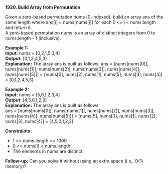 **1920. Build Array from Permutation**

Given a zero-based permutation nums (0-indexed), build an array ans of the same length where ans[i] = nums[nums[i]] for each 0 <= i < nums.length and return it.  
A zero-based permutation nums is an array of distinct integers from 0 to nums.length - 1 (inclusive).

**Example 1:**  
**Input:** nums = [0,2,1,5,3,4]  
**Output:** [0,1,2,4,5,3]  
**Explanation:** The array ans is built as follows:
ans = [nums[nums[0]], nums[nums[1]], nums[nums[2]], nums[nums[3]], nums[nums[4]], nums[nums[5]]]
= [nums[0], nums[2], nums[1], nums[5], nums[3], nums[4]]
= [0,1,2,4,5,3]

**Example 2:**  
**Input:** nums = [5,0,1,2,3,4]  
**Output:** [4,5,0,1,2,3]  
**Explanation:** The array ans is built as follows:  
ans = [nums[nums[0]], nums[nums[1]], nums[nums[2]], nums[nums[3]], nums[nums[4]], nums[nums[5]]]
= [nums[5], nums[0], nums[1], nums[2], nums[3], nums[4]]
= [4,5,0,1,2,3]

**Constraints:**
- 1 <= nums.length <= 1000
- 0 <= nums[i] < nums.length
- The elements in nums are distinct.

**Follow-up:** Can you solve it without using an extra space (i.e., O(1) memory)?